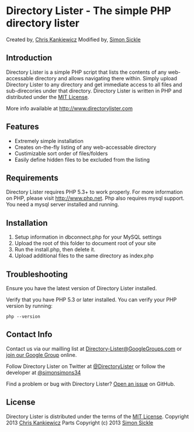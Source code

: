 Directory Lister - The simple PHP directory lister
==================================================
Created by, [Chris Kankiewicz](http://www.ChrisKankiewicz.com)
Modified by, [Simon Sickle](http://simonsickle.com)


Introduction
------------

Directory Lister is a simple PHP script that lists the contents of any web-accessable directory and
allows navigating there within. Simply upload Directory Lister to any directory and get immediate
access to all files and sub-direcories under that directory. Directory Lister is written in PHP and
distributed under the [MIT License](http://www.opensource.org/licenses/mit-license.php).

More info available at <http://www.directorylister.com>


Features
--------

  * Extremely simple installation
  * Creates on-the-fly listing of any web-accessable directory
  * Custimizable sort order of files/folders
  * Easily define hidden files to be excluded from the listing


Requirements
------------

Directory Lister requires PHP 5.3+ to work properly.  For more information on PHP, please visit
<http://www.php.net>. Php also requires mysql support. You need a mysql server installed and running.


Installation
------------

  1. Setup information in dbconnect.php for your MySQL settings
  2. Upload the root of this folder to document root of your site
  3. Run the install.php, then delete it.
  4. Upload additional files to the same directory as index.php


Troubleshooting
---------------

Ensure you have the latest version of Directory Lister installed.

Verify that you have PHP 5.3 or later installed. You can verify your PHP version by running:

    php --version




Contact Info
------------

Contact us via our mailling list at [Directory-Lister@GoogleGroups.com](mailto:Directory-Lister@GoogleGroups.com)
or [join our Google Group](https://groups.google.com/forum/?fromgroups#!forum/directory-lister) online.

Follow Directory Lister on Twitter at [@DirectoryLister](https://twitter.com/directorylister) or
follow the developer at [@simonsimons34](https://twitter.com/simonsimons34)

Find a problem or bug with Directory Lister?
[Open an issue](https://github.com/SimonSickle/DirectoryLister/issues) on GitHub.


License
-------

Directory Lister is distributed under the terms of the
[MIT License](http://www.opensource.org/licenses/mit-license.php).
Copyright 2013 [Chris Kankiewicz](http://www.chriskankiewicz.com)
Parts Copyright (c) 2013 [Simon Sickle](<simon@simonsickle.com>)

